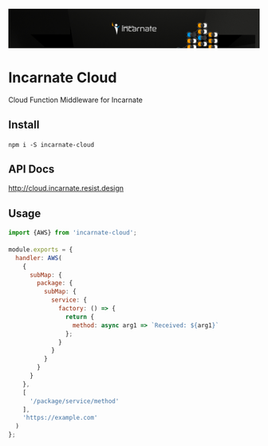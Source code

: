 ![Incarnate Logo](/Header.jpg?raw=true "Incarnate")

# Incarnate Cloud

Cloud Function Middleware for Incarnate

## Install

`npm i -S incarnate-cloud`

## API Docs

http://cloud.incarnate.resist.design

## Usage

```js
import {AWS} from 'incarnate-cloud';

module.exports = {
  handler: AWS(
    {
      subMap: {
        package: {
          subMap: {
            service: {
              factory: () => {
                return {
                  method: async arg1 => `Received: ${arg1}`
                };
              }
            }
          }
        }
      }
    },
    [
      '/package/service/method'
    ],
    'https://example.com'
  )
};
```
